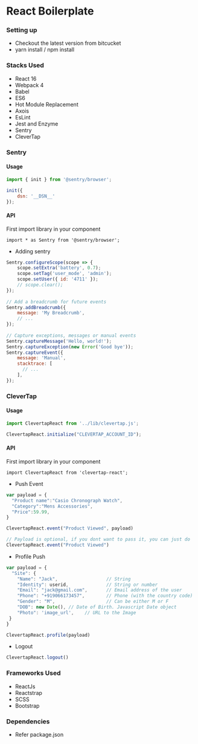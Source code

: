 # React Boilerplate #

### Setting up ###

* Checkout the latest version from bitcucket
* yarn install / npm install

### Stacks Used ###

* React 16
* Webpack 4
* Babel
* ES6
* Hot Module Replacement 
* Axois
* EsLint
* Jest and Enzyme
* Sentry
* CleverTap


### Sentry ###

#### Usage

```js
import { init } from '@sentry/browser';

init({
    dsn: '__DSN__'
});
```

#### API

First import library in your component 

`import * as Sentry from '@sentry/browser';`


- Adding sentry
```js
Sentry.configureScope(scope => {
    scope.setExtra('battery', 0.7);
    scope.setTag('user_mode', 'admin');
    scope.setUser({ id: '4711' });
    // scope.clear();
});
   
// Add a breadcrumb for future events
Sentry.addBreadcrumb({
    message: 'My Breadcrumb',
    // ...
});
   
// Capture exceptions, messages or manual events
Sentry.captureMessage('Hello, world!');
Sentry.captureException(new Error('Good bye'));
Sentry.captureEvent({
    message: 'Manual',
    stacktrace: [
      // ...
    ],
});
```


### CleverTap ###

#### Usage

```js
import ClevertapReact from '../lib/clevertap.js';

ClevertapReact.initialize("CLEVERTAP_ACCOUNT_ID");
```

#### API

First import library in your component 

`import ClevertapReact from 'clevertap-react';`

- Push Event

```js
var payload = {
  "Product name":"Casio Chronograph Watch",
  "Category":"Mens Accessories",
  "Price":59.99,
}

ClevertapReact.event("Product Viewed", payload)

// Payload is optional, if you dont want to pass it, you can just do 
ClevertapReact.event("Product Viewed")
```

- Profile Push
```js
var payload = {
  "Site": {
    "Name": "Jack",                  // String
    "Identity": userid,              // String or number
    "Email": "jack@gmail.com",       // Email address of the user
    "Phone": "+919066173457",        // Phone (with the country code)
    "Gender": "M",                   // Can be either M or F
    "DOB": new Date(), // Date of Birth. Javascript Date object
    "Photo": 'image_url',    // URL to the Image
 }
}

ClevertapReact.profile(payload)
```

- Logout
```js
ClevertapReact.logout()
```

### Frameworks Used ###

* ReactJs
* Reactstrap
* SCSS
* Bootstrap

### Dependencies ###

* Refer package.json

###
